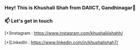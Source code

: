 ### Hey! This is Khushali Shah from DAIICT, Gandhinagar👋

<h3>📫 Let's get in touch</h3>

[+]Instagram : https://www.instagram.com/khushaliiishahh/


[+]LinkedIn : https://www.linkedin.com/in/khushalishah7/



<!--
**khushali77/khushali77** is a ✨ _special_ ✨ repository because its `README.md` (this file) appears on your GitHub profile.

Here are some ideas to get you started:

- 🔭 I’m currently working on ...
- 🌱 I’m currently learning ...
- 👯 I’m looking to collaborate on ...
- 🤔 I’m looking for help with ...
- 💬 Ask me about ...
- 
- 😄 Pronouns: ...
- ⚡ Fun fact: ...
-->
